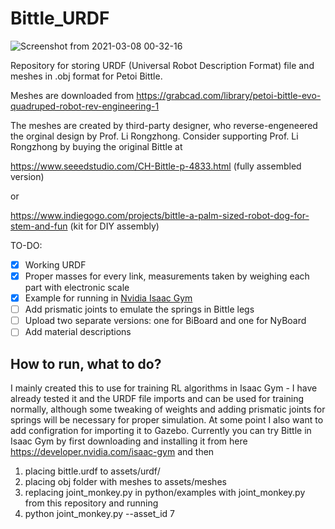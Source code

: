 # Bittle_URDF

![Screenshot from 2021-03-08 00-32-16](https://user-images.githubusercontent.com/32562299/110247158-c9636d80-7fa5-11eb-92ab-4f71c79b052b.png)

Repository for storing URDF (Universal Robot Description Format) file and meshes in .obj format for Petoi Bittle.

Meshes are downloaded from https://grabcad.com/library/petoi-bittle-evo-quadruped-robot-rev-engineering-1

The meshes are created by third-party designer, who reverse-engeneered the orginal design by Prof. Li Rongzhong. Consider supporting Prof. Li Rongzhong by buying the original Bittle at 

https://www.seeedstudio.com/CH-Bittle-p-4833.html     (fully assembled version)

or

https://www.indiegogo.com/projects/bittle-a-palm-sized-robot-dog-for-stem-and-fun     (kit for DIY assembly)

TO-DO:
- [x] Working URDF
- [x] Proper masses for every link, measurements taken by weighing each part with electronic scale
- [x] Example for running in [Nvidia Isaac Gym](https://developer.nvidia.com/isaac-gym)
- [ ] Add prismatic joints to emulate the springs in Bittle legs
- [ ] Upload two separate versions: one for BiBoard and one for NyBoard
- [ ] Add material descriptions

## How to run, what to do?
I mainly created this to use for training RL algorithms in Isaac Gym - I have already tested it and the URDF file imports and can be used for training normally, although some tweaking of weights and adding prismatic joints for springs will be necessary for proper simulation. At some point I also want to add configration for importing it to Gazebo. Currently you can try Bittle in Isaac Gym by first downloading and installing it from here https://developer.nvidia.com/isaac-gym and then 
1) placing bittle.urdf to assets/urdf/
2) placing obj folder with meshes to assets/meshes 
3) replacing joint_monkey.py in python/examples with joint_monkey.py from this repository and running
4) python joint_monkey.py --asset_id 7
